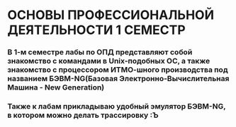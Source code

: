 # ОСНОВЫ ПРОФЕССИОНАЛЬНОЙ ДЕЯТЕЛЬНОСТИ 1 СЕМЕСТР

### В 1-м семестре лабы по ОПД представляют собой знакомство с командами в Unix-подобных ОС, а также знакомство с процессором ИТМО-шного производства под названием БЭВМ-NG(Базовая Электронно-Вычислительная Машина - New Generation)

### Также к лабам прикладываю удобный эмулятор БЭВМ-NG, в котором можно делать трассировку :Ъ